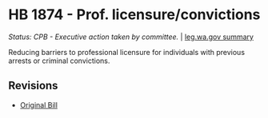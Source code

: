 # HB 1874 - Prof. licensure/convictions
*Status: CPB - Executive action taken by committee.* | [leg.wa.gov summary](https://app.leg.wa.gov/billsummary?BillNumber=1874&Year=2021)

Reducing barriers to professional licensure for individuals with previous arrests or criminal convictions.

## Revisions
* [Original Bill](1/)